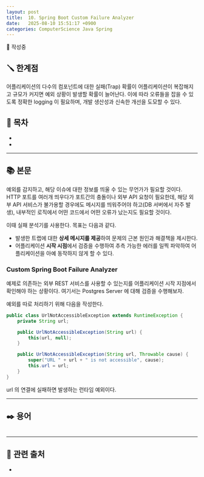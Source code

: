 ```yaml
---
layout: post
title:  10. Spring Boot Custom Failure Analyzer
date:   2025-08-10 15:51:17 +0900
categories: ComputerScience Java Spring
---
```


<!--more-->
🚧 작성중

## 🪛 한계점

어플리케이션의 다수의 컴포넌트에 대한 실패(Trap) 확률이 어플리케이션이 복잡해지고 규모가 커지면 예외 상황이 발생할 확률이 늘어난다. 이에 따라 오류들을 잡을 수 있도록 정확한 logging 이 필요하며, 개발 생산성과 신속한 개선을 도모할 수 있다.

## 📂 목차
- []()
- []()

---

## 📚 본문

예외를 감지하고, 해당 이슈에 대한 정보를 띄울 수 있는 무언가가 필요할 것이다. HTTP 포트를 여러개 띄우다가 포트간의 충돌이나 외부 API 요청이 필요한데, 해당 외부 API 서비스가 불가용할 경우에도 메시지를 띄워주어야 하고(DB 서버에서 자주 발생), 내부적인 로직에서 어떤 코드에서 어떤 오류가 났는지도 필요할 것이다.

이때 실패 분석기를 사용한다. 목표는 다음과 같다.

- 발생한 트랩에 대한 **상세 메시지를 제공**하여 문제의 근본 원인과 해결책을 제시한다.
- 어플리케이션 **시작 시점**에서 검증을 수행하여 추측 가능한 에러를 일찍 파악하여 어플리케이션을 아예 동작하지 않게 할 수 있다.

### Custom Spring Boot Failure Analyzer

예제로 의존하는 외부 REST 서비스를 사용할 수 있는지를 어플리케이션 시작 지점에서 확인해야 하는 상황이다. 여기서는 Postgres Server 에 대해 검증을 수행해보자.

예외를 따로 처리하기 위해 다음을 작성한다.

```java
public class UrlNotAccessibleException extends RuntimeException {
    private String url;

    public UrlNotAccessibleException(String url) {
        this(url, null);
    }

    public UrlNotAccessibleException(String url, Throwable cause) {
        super("URL " + url + " is not accessible", cause);
        this.url = url;
    }
}
```

url 의 연결에 실패하면 발생하는 런타임 예외이다.



---

## ✒️ 용어

###### 

---

## 🔗 관련 출처
- []()
